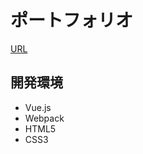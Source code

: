 
# ポートフォリオ

[URL](https://machio77777.github.io/vue-portfolio/)

## 開発環境
- Vue.js
- Webpack
- HTML5
- CSS3